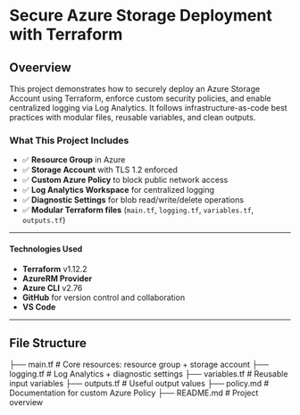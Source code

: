 # Secure Azure Storage Deployment with Terraform

## Oveerview

This project demonstrates how to securely deploy an Azure Storage Account using Terraform, enforce custom security policies, and enable centralized logging via Log Analytics. It follows infrastructure-as-code best practices with modular files, reusable variables, and clean outputs.

### What This Project Includes

- ✅ **Resource Group** in Azure
- ✅ **Storage Account** with TLS 1.2 enforced
- ✅ **Custom Azure Policy** to block public network access
- ✅ **Log Analytics Workspace** for centralized logging
- ✅ **Diagnostic Settings** for blob read/write/delete operations
- ✅ **Modular Terraform files** (`main.tf`, `logging.tf`, `variables.tf`, `outputs.tf`)

---

#### Technologies Used

- **Terraform** v1.12.2
- **AzureRM Provider** 
- **Azure CLI** v2.76
- **GitHub** for version control and collaboration
-  **VS Code** 

---

## File Structure

├── main.tf           # Core resources: resource group + storage account
├── logging.tf        # Log Analytics + diagnostic settings
├── variables.tf      # Reusable input variables
├── outputs.tf        # Useful output values
├── policy.md         # Documentation for custom Azure Policy
├── README.md         # Project overview

